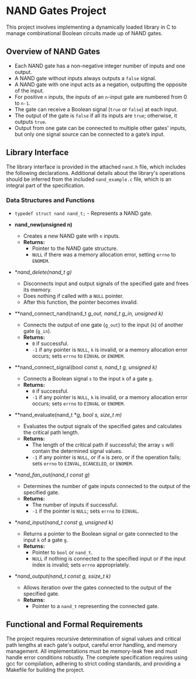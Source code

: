 # NAND Gates Project

This project involves implementing a dynamically loaded library in C to manage combinational Boolean circuits made up of NAND gates. 

## Overview of NAND Gates
- Each NAND gate has a non-negative integer number of inputs and one output.
- A NAND gate without inputs always outputs a `false` signal.
- A NAND gate with one input acts as a negation, outputting the opposite of the input.
- For positive `n` inputs, the inputs of an `n`-input gate are numbered from 0 to `n-1`.
- The gate can receive a Boolean signal (`true` or `false`) at each input.
- The output of the gate is `false` if all its inputs are `true`; otherwise, it outputs `true`.
- Output from one gate can be connected to multiple other gates' inputs, but only one signal source can be connected to a gate’s input.

## Library Interface
The library interface is provided in the attached `nand.h` file, which includes the following declarations. Additional details about the library's operations should be inferred from the included `nand_example.c` file, which is an integral part of the specification.

### Data Structures and Functions
- `typedef struct nand nand_t;` - Represents a NAND gate.
  
- **nand_new(unsigned n)**
  - Creates a new NAND gate with `n` inputs.
  - **Returns:**
    - Pointer to the NAND gate structure.
    - `NULL` if there was a memory allocation error, setting `errno` to `ENOMEM`.

- **nand_delete(nand_t *g)**
  - Disconnects input and output signals of the specified gate and frees its memory.
  - Does nothing if called with a `NULL` pointer.
  - After this function, the pointer becomes invalid.

- **nand_connect_nand(nand_t *g_out, nand_t *g_in, unsigned k)**
  - Connects the output of one gate (`g_out`) to the input (`k`) of another gate (`g_in`).
  - **Returns:**
    - `0` if successful.
    - `-1` if any pointer is `NULL`, `k` is invalid, or a memory allocation error occurs; sets `errno` to `EINVAL` or `ENOMEM`.

- **nand_connect_signal(bool const *s, nand_t *g, unsigned k)**
  - Connects a Boolean signal `s` to the input `k` of a gate `g`.
  - **Returns:**
    - `0` if successful.
    - `-1` if any pointer is `NULL`, `k` is invalid, or a memory allocation error occurs; sets `errno` to `EINVAL` or `ENOMEM`.

- **nand_evaluate(nand_t **g, bool *s, size_t m)**
  - Evaluates the output signals of the specified gates and calculates the critical path length.
  - **Returns:**
    - The length of the critical path if successful; the array `s` will contain the determined signal values.
    - `-1` if any pointer is `NULL`, or if `m` is zero, or if the operation fails; sets `errno` to `EINVAL`, `ECANCELED`, or `ENOMEM`.

- **nand_fan_out(nand_t const *g)**
  - Determines the number of gate inputs connected to the output of the specified gate.
  - **Returns:**
    - The number of inputs if successful.
    - `-1` if the pointer is `NULL`; sets `errno` to `EINVAL`.

- **nand_input(nand_t const *g, unsigned k)**
  - Returns a pointer to the Boolean signal or gate connected to the input `k` of a gate `g`.
  - **Returns:**
    - Pointer to `bool` or `nand_t`.
    - `NULL` if nothing is connected to the specified input or if the input index is invalid; sets `errno` appropriately.

- **nand_output(nand_t const *g, ssize_t k)**
  - Allows iteration over the gates connected to the output of the specified gate.
  - **Returns:**
    - Pointer to a `nand_t` representing the connected gate.

## Functional and Formal Requirements
The project requires recursive determination of signal values and critical path lengths at each gate's output, careful error handling, and memory management. All implementations must be memory-leak free and must handle error conditions robustly. The complete specification requires using gcc for compilation, adhering to strict coding standards, and providing a Makefile for building the project.
